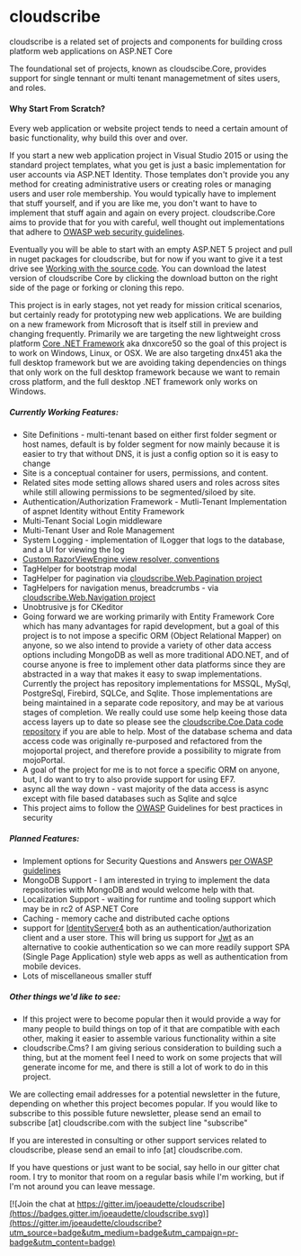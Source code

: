 # cloudscribe

cloudscribe is a related set of projects and components for building cross platform web applications on ASP.NET Core

The foundational set of projects, known as cloudscibe.Core, provides support for single tennant or multi tenant managemetment of sites users, and roles.

#### Why Start From Scratch?

Every web application or website project tends to need a certain amount of basic functionality, why build this over and over. 

If you start a new web application project in Visual Studio 2015 or using the standard project templates, what you get is just a basic implementation for user accounts via ASP.NET Identity. Those templates don't provide you any method for creating administrative users or creating roles or managing users and user role membership. You would typically have to implement that stuff yourself, and if you are like me, you don't want to have to implement that stuff again and again on every project. cloudscribe.Core aims to provide that for you with careful, well thought out implementations that adhere to [OWASP web security guidelines](https://www.owasp.org/index.php/Main_Page).

Eventually you will be able to start with an empty ASP.NET 5 project and pull in nuget packages for cloudscribe, but for now if you want to give it a test drive see 
[Working with the source code](https://github.com/joeaudette/cloudscribe/wiki/Working-with-the-source-Code). You can download the latest version of cloudscribe Core by clicking the download button on the right side of the page or forking or cloning this repo. 

This project is in early stages, not yet ready for mission critical scenarios, but certainly ready for prototyping new web applications. We are building on a new framework from  Microsoft that is itself still in preview and changing frequently. Primarily we are targeting the new lightweight cross platform [Core .NET Framework](https://github.com/dotnet/core) aka dnxcore50 so the goal of this project is to work on Windows, Linux, or OSX. We are also targeting dnx451 aka the full desktop framework but we are avoiding taking dependencies on things that only work on the full desktop framework because we want to remain cross platform, and the full desktop .NET framework only works on Windows.

##### Currently Working Features:
* Site Definitions - multi-tenant based on either first folder segment or host names, default is by folder segment for now mainly because it is easier to try that without DNS, it is just a config option so it is easy to change
* Site is a conceptual container for users, permissions, and content. 
* Related sites mode setting allows shared users and roles across sites while still allowing permissions to be segmented/siloed by site.
* Authentication/Authorization Framework - Mutli-Tenant Implementation of aspnet Identity without Entity Framework
* Multi-Tenant Social Login middleware
* Multi-Tenant User and Role Management
* System Logging - implementation of ILogger that logs to the database, and a UI for viewing the log
* [Custom RazorViewEngine view resolver, conventions](https://github.com/joeaudette/cloudscribe/wiki/Customizing-Views-and-Display-Templates)
* TagHelper for bootstrap modal
* TagHelper for pagination via [cloudscribe.Web.Pagination project](https://github.com/joeaudette/cloudscribe.Web.Pagination)
* TagHelpers for navigation menus, breadcrumbs - via [cloudscribe.Web.Navigation project](https://github.com/joeaudette/cloudscribe.Web.Navigation)
* Unobtrusive js for CKeditor
* Going forward we are working primarily with Entity Framework Core which has many advantages for rapid development, but a goal of this project is to not impose a specific ORM (Object Relational Mapper) on anyone, so we also intend to provide a variety of other data access options including MongoDB as well as more traditional ADO.NET, and of course anyone is free to implement other data platforms since they are abstracted in a way that makes it easy to swap implementations. Currently the project has repository implementations for MSSQL, MySql, PostgreSql, Firebird, SQLCe, and Sqlite. Those implementations are being maintained in a separate code repository, and may be at various stages of completion. We really could use some help keeing those data access layers up to date so please see the [cloudscribe.Coe.Data code repository](https://github.com/joeaudette/cloudscribe.Core.Data) if you are able to help. Most of the database schema and data access code was originally re-purposed and refactored from the mojoportal project, and therefore provide a possibility to migrate from mojoPortal.
* A goal of the project for me is to not force a specific ORM on anyone, but, I do want to try to also provide support for using EF7.
* async all the way down - vast majority of the data access is async except with file based databases such as Sqlite and sqlce
* This project aims to follow the [OWASP](https://www.owasp.org/index.php/Main_Page) Guidelines for best practices in security

##### Planned Features:
* Implement options for Security Questions and Answers [per OWASP guidelines](https://www.owasp.org/index.php/Forgot_Password_Cheat_Sheet)
* MongoDB Support - I am interested in trying to implement the data repositories with MongoDB and would welcome help with that. 
* Localization Support - waiting for runtime and tooling support which may be in rc2 of ASP.NET Core
* Caching - memory  cache and distributed cache options
* support for [IdentityServer4](https://github.com/IdentityServer/IdentityServer4) both as an authentication/authorization client and a user store. This will bring us support for [Jwt](https://jwt.io/) as an alternative to cookie authentication so we can more readily support SPA (Single Page Application) style web apps as well as authentication from mobile devices.
* Lots of miscellaneous smaller stuff

##### Other things we'd like to see:
* If this project were to become popular then it would provide a way for many people to build things on top of it that are compatible with each other, making it easier to assemble various functionality within a site
* cloudscribe.Cms? I am giving serious consideration to building such a thing, but at the moment feel I need to work on some projects that will generate income for me, and there is still a lot of work to do in this project.

We are collecting email addresses for a potential newsletter in the future, depending on whether this project becomes popular. If you would like to subscribe to this possible future newsletter, please send an email to subscribe [at] cloudscribe.com with the subject line "subscribe"

If you are interested in consulting or other support services related to cloudscribe, please send an email to info [at] cloudscribe.com.

If you have questions or just want to be social, say hello in our gitter chat room. I try to monitor that room on a regular basis while I'm working, but if I'm not around you can leave  message.

[![Join the chat at https://gitter.im/joeaudette/cloudscribe](https://badges.gitter.im/joeaudette/cloudscribe.svg)](https://gitter.im/joeaudette/cloudscribe?utm_source=badge&utm_medium=badge&utm_campaign=pr-badge&utm_content=badge)
